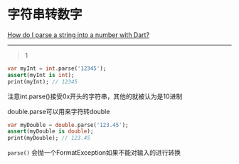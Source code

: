 # 字符串转数字
[How do I parse a string into a number with Dart?](https://stackoverflow.com/questions/13167496/how-do-i-parse-a-string-into-a-number-with-dart)

___



> 1

```dart
var myInt = int.parse('12345');
assert(myInt is int);
print(myInt); // 12345
```

注意int.parse()接受0x开头的字符串，其他的就被认为是10进制

double.parse可以用来字符转double

```dart
var myDouble = double.parse('123.45');
assert(myDouble is double);
print(myDouble); // 123.45
```

`parse()` 会抛一个FormatException如果不能对输入的进行转换

